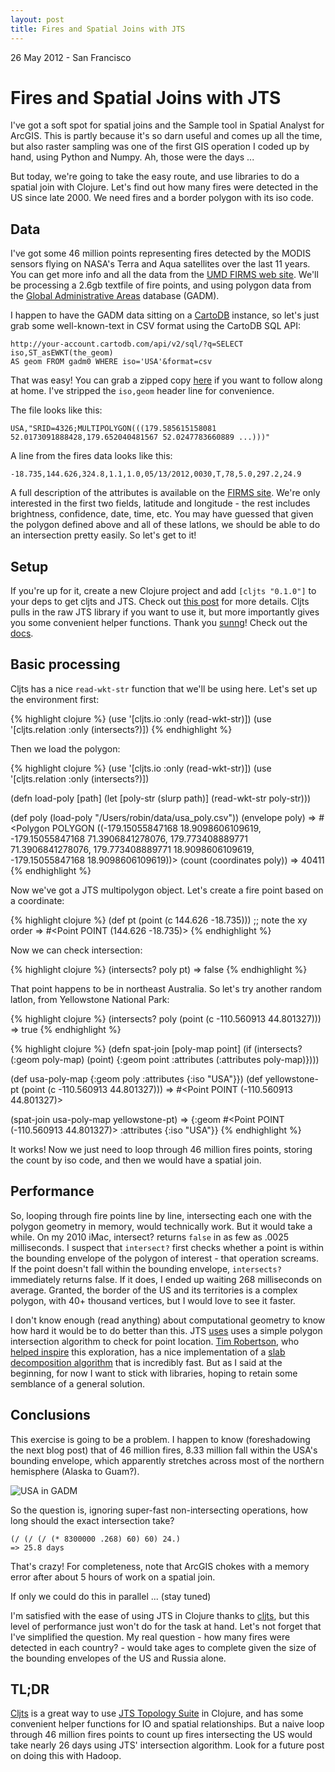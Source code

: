 ```yaml
---
layout: post
title: Fires and Spatial Joins with JTS
---
```

<p class="meta"> 26 May 2012 - San Francisco</p>

Fires and Spatial Joins with JTS
============

I've got a soft spot for spatial joins and the Sample tool in Spatial Analyst for ArcGIS. This is partly because it's so darn useful and comes up all the time, but also raster sampling was one of the first GIS operation I coded up by hand, using Python and Numpy. Ah, those were the days ...

But today, we're going to take the easy route, and use libraries to do a spatial join with Clojure. Let's find out how many fires were detected in the US since late 2000. We need fires and a border polygon with its iso code.

Data
----

I've got some 46 million points representing fires detected by the MODIS sensors flying on NASA's Terra and Aqua satellites over the last 11 years. You can get more info and all the data from the [UMD FIRMS web site](http://firefly.geog.umd.edu/firms/). We'll be processing a 2.6gb textfile of fire points, and using polygon data from the [Global Administrative Areas](http://www.gadm.org/) database (GADM).

I happen to have the GADM data sitting on a [CartoDB](http://www.CartoDB.com) instance, so let's just grab some well-known-text in CSV format using the CartoDB SQL API:

    http://your-account.cartodb.com/api/v2/sql/?q=SELECT iso,ST_asEWKT(the_geom)
    AS geom FROM gadm0 WHERE iso='USA'&format=csv

That was easy! You can grab a zipped copy [here](https://dl.dropbox.com/u/4448384/usa_poly.csv.zip) if you want     to follow along at home. I've stripped the `iso,geom` header line for convenience.

The file looks like this:

    USA,"SRID=4326;MULTIPOLYGON(((179.585615158081    
    52.0173091888428,179.652040481567 52.0247783660889 ...)))"

A line from the fires data looks like this:

    -18.735,144.626,324.8,1.1,1.0,05/13/2012,0030,T,78,5.0,297.2,24.9

A full description of the attributes is available on the [FIRMS site](http://firefly.geog.umd.edu/firms/faq.htm#attributes). We're only interested in the first two fields, latitude and longitude - the rest includes brightness, confidence, date, time, etc. You may have guessed that given the polygon defined above and all of these latlons, we should be able to do an intersection pretty easily. So let's get to it!

Setup
----

If you're up for it, create a new Clojure project and add `[cljts "0.1.0"]` to your deps to get cljts and JTS. Check out [this post](http://robinkraft.github.com/2012/04/15/JTS-and-Clojure.html) for more details. Cljts pulls in the raw JTS library if you want to use it, but more importantly gives you some convenient helper functions. Thank you [sunng](https://github.com/sunng87)! Check out the [docs](http://sunng87.github.com/cljts/).

Basic processing
----

Cljts has a nice `read-wkt-str` function that we'll be using here. Let's set up the environment first:

{% highlight clojure %}
(use '[cljts.io :only (read-wkt-str)])
(use '[cljts.relation :only (intersects?)])
{% endhighlight %}

Then we load the polygon:

{% highlight clojure %}
(use '[cljts.io :only (read-wkt-str)])
(use '[cljts.relation :only (intersects?)])

(defn load-poly
  [path]
  (let [poly-str (slurp path)]
    (read-wkt-str poly-str)))

(def poly (load-poly "/Users/robin/data/usa_poly.csv"))
(envelope poly)
=> #<Polygon POLYGON ((-179.15055847168 18.9098606109619,
    -179.15055847168 71.3906841278076, 179.773408889771
    71.3906841278076, 179.773408889771 18.9098606109619,
    -179.15055847168 18.9098606109619))>
(count (coordinates poly))
=> 40411
{% endhighlight %}

Now we've got a JTS multipolygon object. Let's create a fire point based on a coordinate:

{% highlight clojure %}
(def pt (point (c 144.626 -18.735))) ;; note the xy order
=> #<Point POINT (144.626 -18.735)>
{% endhighlight %}

Now we can check intersection:

{% highlight clojure %}
(intersects? poly pt)
=> false
{% endhighlight %}

That point happens to be in northeast Australia. So let's try another random latlon, from Yellowstone National Park:

{% highlight clojure %}
(intersects? poly (point (c -110.560913 44.801327)))
=> true
{% endhighlight %}

{% highlight clojure %}
(defn spat-join 
  [poly-map point]
  (if (intersects? (:geom poly-map) (point)
      {:geom point :attributes (:attributes poly-map)})))

(def usa-poly-map {:geom poly :attributes {:iso "USA"}})
(def yellowstone-pt (point (c -110.560913 44.801327)))
=> #<Point POINT (-110.560913 44.801327)>

(spat-join usa-poly-map yellowstone-pt)
=> {:geom #<Point POINT (-110.560913 44.801327)> :attributes {:iso "USA"}}
{% endhighlight %}

It works! Now we just need to loop through 46 million fires points, storing the count by iso code, and then we would have a spatial join.

Performance
----

So, looping through fire points line by line, intersecting each one with the polygon geometry in memory, would technically work. But it would take a while. On my 2010 iMac, intersect? returns `false` in as few as .0025 milliseconds. I suspect that `intersect?` first checks whether a point is within the bounding envelope of the polygon of interest - that operation screams. If the point doesn't fall within the bounding envelope, `intersects?` immediately returns false. If it does, I ended up waiting 268 milliseconds on average. Granted, the border of the US and its territories is a complex polygon, with 40+ thousand vertices, but I would love to see it faster.

I don't know enough (read anything) about computational geometry to know how hard it would be to do better than this. JTS [uses](http://tsusiatsoftware.net/jts/javadoc/com/vividsolutions/jts/algorithm/locate/package-summary.html) uses a simple polygon intersection algorithm to check for point location. [Tim Robertson](https://twitter.com/#!/timrobertson100), who [helped inspire](http://biodivertido.blogspot.com/2008/11/reproducing-spatial-joins-using-hadoop.html) this exploration, has a nice implementation of a [slab decomposition algorithm](http://en.wikipedia.org/wiki/Point_location#Slab_decomposition) that is incredibly fast. But as I said at the beginning, for now I want to stick with libraries, hoping to retain some semblance of a general solution.

Conclusions
----

This exercise is going to be a problem. I happen to know (foreshadowing the next blog post) that of 46 million fires, 8.33 million fall within the USA's bounding envelope, which apparently stretches across most of the northern hemisphere (Alaska to Guam?).

![USA in GADM](http://gadm.org/data2/img/USA_adm.png)

So the question is, ignoring super-fast non-intersecting operations, how long should the exact intersection take?

    (/ (/ (/ (* 8300000 .268) 60) 60) 24.)
    => 25.8 days

That's crazy! For completeness, note that ArcGIS chokes with a memory error after about 5 hours of work on a spatial join.

If only we could do this in parallel ... (stay tuned)

I'm satisfied with the ease of using JTS in Clojure thanks to [cljts](https://github.com/sunng87/cljts), but this level of performance just won't do for the task at hand. Let's not forget that I've simplified the question. My real question - how many fires were detected in each country? - would take ages to complete given the size of the bounding envelopes of the US and Russia alone.

TL;DR
----

[Cljts](https://github.com/sunng87) is a great way to use [JTS Topology Suite](http://tsusiatsoftware.net/) in Clojure, and has some convenient helper functions for IO and spatial relationships. But a naive loop through 46 million fires points to count up fires intersecting the US would take nearly 26 days using JTS' intersection algorithm. Look for a future post on doing this with Hadoop.
